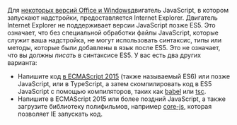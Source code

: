 Для [некоторых версий Office и Windows](../concepts/browsers-used-by-office-web-add-ins.md)двигатель JavaScript, в котором запускают надстройки, предоставляется Internet Explorer. Двигатель Internet Explorer не поддерживает версии JavaScript позже ES5. Это означает, что без специальной обработки файлы JavaScript, которые служит ваша надстройка, не могут использовать синтаксис, типы или методы, которые были добавлены в язык после ES5. Это не означает, что вы должны *писать* в синтаксисе ES5. У вас есть два других варианта:

- Напишите код [в ECMAScript 2015](https://www.w3schools.com/Js/js_es6.asp) (также называемый ES6) или позже JavaScript, или в TypeScript, а затем скомпилировать код в ES5 JavaScript с помощью компиляторов, таких как [babel](https://babeljs.io/) или [tsc](https://www.typescriptlang.org/index.html).
- Напишите в ECMAScript 2015 или более [](https://en.wikipedia.org/wiki/Polyfill_(programming)) поздний JavaScript, а также загрузите библиотеку полифильмов, например [core-js,](https://github.com/zloirock/core-js) которая позволяет IE запускать код.
